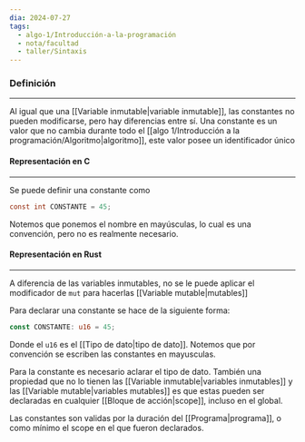 ```yaml
---
dia: 2024-07-27
tags:
  - algo-1/Introducción-a-la-programación
  - nota/facultad
  - taller/Sintaxis
---
```

### Definición
---
Al igual que una [[Variable inmutable|variable inmutable]], las constantes no pueden modificarse, pero hay diferencias entre sí. Una constante es un valor que no cambia durante todo el [[algo 1/Introducción a la programación/Algoritmo|algoritmo]], este valor posee un identificador único

#### Representación en C
---
Se puede definir una constante como
```c
const int CONSTANTE = 45;
```

Notemos que ponemos el nombre en mayúsculas, lo cual es una convención, pero no es realmente necesario.

#### Representación en Rust
---
A diferencia de las variables inmutables, no se le puede aplicar el modificador de `mut` para hacerlas [[Variable mutable|mutables]]

Para declarar una constante se hace de la siguiente forma:
``` rust
const CONSTANTE: u16 = 45;
```
Donde el `u16` es el [[Tipo de dato|tipo de dato]]. Notemos que por convención se escriben las constantes en mayusculas. 

Para la constante es necesario aclarar el tipo de dato. También una propiedad que no lo tienen las [[Variable inmutable|variables inmutables]] y las [[Variable mutable|variables mutables]] es que estas pueden ser declaradas en cualquier [[Bloque de acción|scope]], incluso en el global.

Las constantes son validas por la duración del [[Programa|programa]], o como mínimo el scope en el que fueron declarados.

